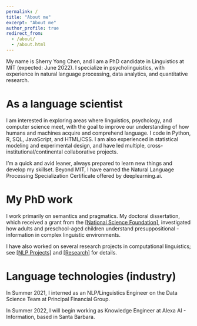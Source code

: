 ```yaml
---
permalink: /
title: "About me"
excerpt: "About me"
author_profile: true
redirect_from: 
  - /about/
  - /about.html
---
```



My name is Sherry Yong Chen, and I am a PhD candidate in Linguistics at MIT (expected: June 2022). I specialize in psycholinguistics, with experience in natural language processing, data analytics, and quantitative research. 

As a language scientist
======
I am interested in exploring areas where linguistics, psychology, and computer science meet, with the goal to improve our understanding of how humans and machines acquire and comprehend language. I code in Python, R, SQL, JavaScript, and HTML/CSS. I am also experienced in statistical modeling and experimental design, and have led multiple, cross-institutional/continental collaborative projects. 

I’m a quick and avid leaner, always prepared to learn new things and develop my skillset. Beyond MIT, I have earned the Natural Language Processing Specialization Certificate offered by deeplearning.ai. 

My PhD work
======
I work primarily on semantics and pragmatics. My doctoral dissertation, which received a grant from the <a href="https://www.nsf.gov/awardsearch/showAward?AWD_ID=2140399">[National Science Foundation]</a>, investigated how adults and preschool-aged children understand presuppositional - information in complex linguistic environments. 

I have also worked on several research projects in computational linguistics; see <a href="https://linguistsherry.github.io/nlp/">[NLP Projects]</a> and <a href="https://linguistsherry.github.io/research/">[Research]</a> for details. 

Language technologies (industry)
======
In Summer 2021, I interned as an NLP/Linguistics Engineer on the Data Science Team at Principal Financial Group. 

In Summer 2022, I will begin working as Knowledge Engineer at Alexa AI - Information, based in Santa Barbara.



